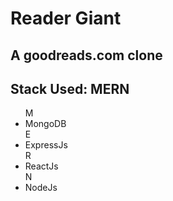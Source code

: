 # Reader Giant

## A goodreads.com clone

## Stack Used: MERN

<ul>
M<li> MongoDB</li>
E<li> ExpressJs</li>
R<li> ReactJs</li>
N<li> NodeJs</li>
</ul>

